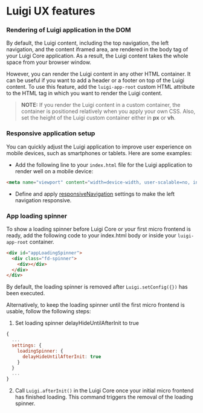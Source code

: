 
# Luigi UX features

### Rendering of Luigi application in the DOM

By default, the Luigi content, including the top navigation, the left navigation, and the content iframed area, are rendered in the body tag of your Luigi Core application. As a result, the Luigi content takes the whole space from your browser window.

However, you can render the Luigi content in any other HTML container. It can be useful if you want to add a header or a footer on top of the Luigi content. To use this feature, add the `luigi-app-root` custom HTML attribute to the HTML tag in which you want to render the Luigi content.

>**NOTE:** If you render the Luigi content in a custom container, the container is positioned relatively when you apply your own CSS. Also, set the height of the Luigi custom container either in **px** or **vh**.


### Responsive application setup

You can quickly adjust the Luigi application to improve user experience on mobile devices, such as smartphones or tablets. Here are some examples:

* Add the following line to your `index.html` file for the Luigi application to render well on a mobile device:

```html
<meta name="viewport" content="width=device-width, user-scalable=no, initial-scale=1, maximum-scale=1, minimum-scale=1">
```

* Define and apply [responsiveNavigation](./general-settings.md) settings to make the left navigation responsive.

### App loading spinner

To show a loading spinner before Luigi Core or your first micro frontend is ready, add the following code to your index.html body or inside your `luigi-app-root` container.

```html
<div id="appLoadingSpinner">
  <div class="fd-spinner">
    <div></div>
  </div>
</div>
```

By default, the loading spinner is removed after `Luigi.setConfig({})` has been executed. 

Alternatively, to keep the loading spinner until the first micro frontend is usable, follow the following steps:

1. Set loading spinner delayHideUntilAfterInit to true

```javascript
{
  ...
  settings: {
    loadingSpinner: {
      delayHideUntilAfterInit: true
    }
  }
  ...
}
```

2. Call `Luigi.afterInit()` in the Luigi Core once your initial micro frontend has finished loading. This command triggers the removal of the loading spinner.